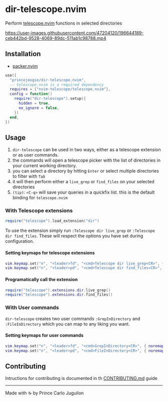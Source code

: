 # dir-telescope.nvim

Perform [telescope.nvim](https://github.com/nvim-telescope/telescope.nvim) functions in selected directories

https://user-images.githubusercontent.com/47204120/196644189-ceb442bd-9528-4069-89dc-511ab1c98788.mp4

## Installation

- [packer.nvim](https://github.com/wbthomason/packer.nvim)

```lua
use({
  "princejoogie/dir-telescope.nvim",
  -- telescope.nvim is a required dependency
  requires = {"nvim-telescope/telescope.nvim"},
  config = function()
    require("dir-telescope").setup({
      hidden = true,
      no_ignore = false,
    })
  end,
})
```

## Usage

1. `dir-telescope` can be used in two ways, either as a telescope extension or as user commands.
2. the commands will open a telescope picker with the list of directories in your current working directory.
3. you can select a directory by hitting `Enter` or select multiple directories to filter with `Tab`
4. it will then perform either a `live_grep` or `find_files` on your selected directories
5. `(tip)`: `<C-q>` will save your queries in a quickfix list. this is the default binding for `telescope.nvim`

### With Telescope extensions

```lua
require("telescope").load_extension("dir")
```

To use the extension simply run `:Telescope dir live_grep` or `:Telescope dir find_files`. These will respect the options you have set during configuration.

#### Setting keymaps for telescope extensions

```lua
vim.keymap.set("n", "<leader>fd", "<cmd>Telescope dir live_grep<CR>", { noremap = true, silent = true })
vim.keymap.set("n", "<leader>pd", "<cmd>Telescope dir find_files<CR>", { noremap = true, silent = true })
```

#### Programatically call the extension

```lua
require("telescope").extensions.dir.live_grep()
require("telescope").extensions.dir.find_files()
```

### With User commands

`dir-telescope` creates two user commands `:GrepInDirectory` and `:FileInDirectory` which you can map to any liking you want.

#### Setting keymaps for user commands

```lua
vim.keymap.set("n", "<leader>fd", "<cmd>GrepInDirectory<CR>", { noremap = true, silent = true })
vim.keymap.set("n", "<leader>pd", "<cmd>FileInDirectory<CR>", { noremap = true, silent = true })
```

## Contributing

Intructions for contributing is documented in th [CONTRIBUTING.md](./CONTRIBUTING.md) guide

---

Made with ☕ by Prince Carlo Juguilon
